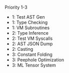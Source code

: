 Priority 1-3
- 1: Test AST Gen
- 1: Type Checking
- 1: VM Subroutines
- 2: Type Inference
- 2: Test VM Syscalls
- 2: AST JSON Dump
- 2: Casting
- 3: Constant Folding
- 3: Peephole Optimization
- 3: ML Tensor System